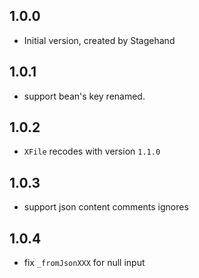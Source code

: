 ## 1.0.0

- Initial version, created by Stagehand

## 1.0.1

- support bean's key renamed.

## 1.0.2

- `XFile` recodes with version `1.1.0`

## 1.0.3

- support json content comments ignores

## 1.0.4

- fix `_fromJsonXXX` for null input